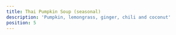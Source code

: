 ```yaml
---
title: Thai Pumpkin Soup (seasonal)
description: 'Pumpkin, lemongrass, ginger, chili and coconut'
position: 5
---
```


